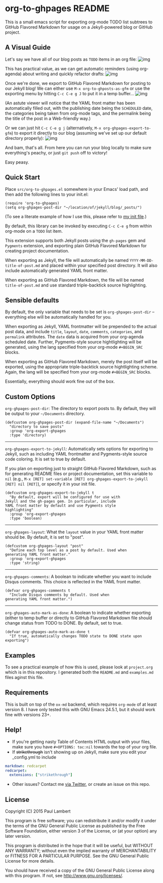 # org-to-ghpages README

This is a small emacs script for exporting org-mode TODO list subtrees to GitHub Flavored Markdown for usage on a Jekyll-powered blog or GitHub project. 

## A Visual Guide

Let's say we have all of our blog posts as `TODO` items in an org file: 
![img](https://raw.githubusercontent.com/lambertington/org-to-ghpages/master/images/emacs1.png)

This has practical value, as we can get automatic reminders (using org-agenda) about writing and quickly refactor drafts:
![img](https://raw.githubusercontent.com/lambertington/org-to-ghpages/master/images/emacs2.png)

Once we're done, we export to GitHub Flavored Markdown for posting to our Jekyll blog! We can either use `M-x org-to-ghposts-as-gfm` or use the exporting menu by hitting `C-c C-e g J` to put it in a temp buffer&#x2026;
![img](https://raw.githubusercontent.com/lambertington/org-to-ghpages/master/images/emacs3.png)

(An astute viewer will notice that the YAML front matter has been automatically filled out, with the publishing date being the `SCHEDULED` date, the categories being taken from org-mode tags, and the permalink being the title of the post in a Web-friendly way.)

Or we can just hit `C-c C-e g j` (alternatively, `M-x org-ghpages-export-to-gfm`) to export it directly to our blog (assuming we've set up our default directory properly):
![img](https://raw.githubusercontent.com/lambertington/org-to-ghpages/master/images/emacs4.png)

And bam, that's all. From here you can run your blog locally to make sure everything's peachy, or just `git push` off to victory!

Easy peasy.

## Quick Start

Place `src/org-to-ghpages.el` somewhere in your Emacs' load path, and then add the following lines to your init.el:

```common-lisp
(require 'org-to-ghpages)
(setq org-ghpages-post-dir "~/location/of/jekyll/blog/_posts/")
```

(To see a literate example of how I use this, please refer to [my init file](https://github.com/lambertington/dotfiles/blob/master/emacs.d/lambert-config.org#external-scripts).)

By default, this library can be invoked by executing `C-c C-e g` from within org-mode on a `TODO` list item. 

This extension supports both Jekyll posts using the `gh-pages` gem and `Pygments` extension, and exporting plain GitHub Flavored Markdown for creating project documentation.

When exporting as Jekyll, the file will automatically be named `YYYY-MM-DD-title-of-post.md` and placed within your specified post directory. It will also include automatically generated YAML front matter.

When exporting as GitHub Flavored Markdown, the file will be named `title-of-post.md` and use standard triple-backtick source highlighting.

## Sensible defaults

By default, the only variable that needs to be set is `org-ghpages-post-dir` &#x2013; everything else will be automatically handled for you. 

When exporting as Jekyll, YAML frontmatter will be prepended to the actual post data, and include `title`, `layout`, `date`, `comments`, `categories`, and `permalink` attributes. The `date` data is acquired from your org-agenda scheduled date. Further, Pygments-style source hightlighting will be generated, using the lang specified from your org-mode `#+BEGIN_SRC` blocks. 

When exporting as GitHub Flavored Markdown, merely the post itself will be exported, using the appropriate triple-backtick source hightlighting scheme. Again, the lang will be specified from your org-mode `#+BEGIN_SRC` blocks.

Essentially, everything should work fine out of the box.

## Custom Options

`org-ghpages-post-dir`: The directory to export posts to. By default, they will be output to your `~/Documents` directory.

```common-lisp
(defcustom org-ghpages-post-dir (expand-file-name "~/Documents")
  "directory to save posts"
  :group 'org-export-ghpages
  :type 'directory)
```

---

`org-ghpages-export-to-jekyll`: Automatically sets options for exporting to Jekyll, such as including YAML frontmatter and Pygments-style source code coloring. It is set to true by default. 

If you plan on exporting just to straight GitHub Flavored Markdown, such as for generating README files or project documentation, set this variable to `nil` (e.g., `M-x [RET] set-variable [RET] org-ghpages-export-to-jekyll [RET] nil [RET]`), or specify it in your init file.

```common-lisp
(defcustom org-ghpages-export-to-jekyll t
  "By default, export will be configured for use with 
Jekyll and the gh-pages gem. In particular, include
YAML front matter by default and use Pygments style 
highlighting"
  :group 'org-export-ghpages
  :type 'boolean)

```

---

`org-ghpages-layout`: What the `layout` value in your YAML front matter should be. By default, it is set to "post".

```common-lisp
(defcustom org-ghpages-layout "post"
  "Define each top level as a post by default. Used when
generating YAML front matter."
  :group 'org-export-ghpages
  :type 'string)

```

---

`org-ghpages-comments`: A boolean to indicate whether you want to include Disqus comments. This choice is reflected in the YAML front matter.

```common-lisp
(defvar org-ghpages-comments t
  "Include Disqus comments by default. Used when 
generating YAML front matter.")

```

---

`org-ghpages-auto-mark-as-done`: A boolean to indicate whether exporting (either to temp buffer or directly to GitHub Flavored Markdown file should change status from TODO to DONE. By default, set to true.

```common-lisp
(defvar org-ghpages-auto-mark-as-done t
  "If true, automatically changes TODO state to DONE state upon exporting")

```

## Examples

To see a practical example of how this is used, please look at `project.org` which is in this repository. I generated both the `README.md` and `examples.md` files aginst this file.

## Requirements

This is built on top of the `ox-md` backend, which requires `org-mode` of at least version 8. I have only tested this with GNU Emacs 24.5.1, but it should work fine with versions 23+.

## Help!

-   If you're getting nasty Table of Contents HTML output with your files, make sure you have `#+OPTIONS: toc:nil` towards the top of your org file.
-   If ~~strikethrough~~ isn't showing up on Jekyll, make sure you edit your \_config.yml to include

```yaml
markdown: redcarpet
redcarpet:
  extensions: ["strikethrough"]
```

-   Other issues? Contact me [via Twitter](https://twitter.com/lambertington), or create an issue on this repo.

## License

Copyright (C) 2015 Paul Lambert

This program is free software; you can redistribute it and/or modify
it under the terms of the GNU General Public License as published by
the Free Software Foundation, either version 3 of the License, or
(at your option) any later version.

This program is distributed in the hope that it will be useful,
but WITHOUT ANY WARRANTY; without even the implied warranty of
MERCHANTABILITY or FITNESS FOR A PARTICULAR PURPOSE.  See the
GNU General Public License for more details.

You should have received a copy of the GNU General Public License
along with this program.  If not, see <http://www.gnu.org/licenses/>.
